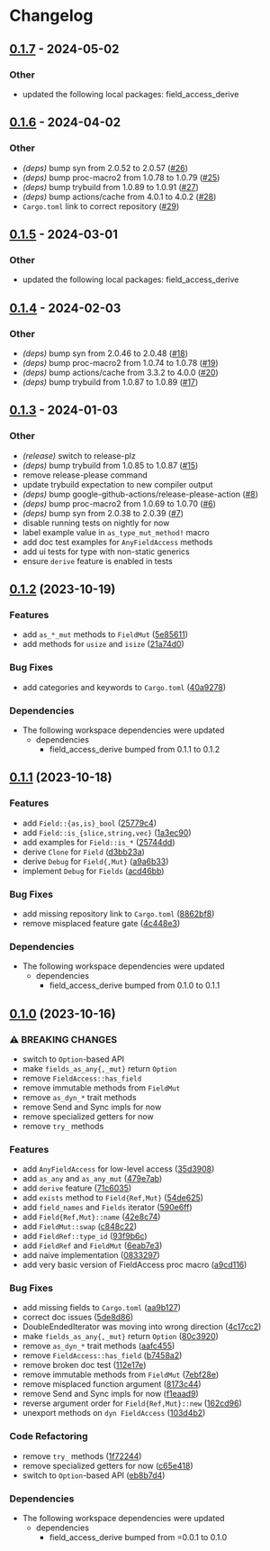 # Changelog

## [0.1.7](https://github.com/martinohmann/field_access/compare/field_access-v0.1.6...field_access-v0.1.7) - 2024-05-02

### Other
- updated the following local packages: field_access_derive

## [0.1.6](https://github.com/martinohmann/field_access/compare/field_access-v0.1.5...field_access-v0.1.6) - 2024-04-02

### Other
- *(deps)* bump syn from 2.0.52 to 2.0.57 ([#26](https://github.com/martinohmann/field_access/pull/26))
- *(deps)* bump proc-macro2 from 1.0.78 to 1.0.79 ([#25](https://github.com/martinohmann/field_access/pull/25))
- *(deps)* bump trybuild from 1.0.89 to 1.0.91 ([#27](https://github.com/martinohmann/field_access/pull/27))
- *(deps)* bump actions/cache from 4.0.1 to 4.0.2 ([#28](https://github.com/martinohmann/field_access/pull/28))
- `Cargo.toml` link to correct repository ([#29](https://github.com/martinohmann/field_access/pull/29))

## [0.1.5](https://github.com/martinohmann/field_access/compare/field_access-v0.1.4...field_access-v0.1.5) - 2024-03-01

### Other
- updated the following local packages: field_access_derive

## [0.1.4](https://github.com/martinohmann/field_access/compare/field_access-v0.1.3...field_access-v0.1.4) - 2024-02-03

### Other
- *(deps)* bump syn from 2.0.46 to 2.0.48 ([#18](https://github.com/martinohmann/field_access/pull/18))
- *(deps)* bump proc-macro2 from 1.0.74 to 1.0.78 ([#19](https://github.com/martinohmann/field_access/pull/19))
- *(deps)* bump actions/cache from 3.3.2 to 4.0.0 ([#20](https://github.com/martinohmann/field_access/pull/20))
- *(deps)* bump trybuild from 1.0.87 to 1.0.89 ([#17](https://github.com/martinohmann/field_access/pull/17))

## [0.1.3](https://github.com/martinohmann/field_access/compare/field_access-v0.1.2...field_access-v0.1.3) - 2024-01-03

### Other
- *(release)* switch to release-plz
- *(deps)* bump trybuild from 1.0.85 to 1.0.87 ([#15](https://github.com/martinohmann/field_access/pull/15))
- remove release-please command
- update trybuild expectation to new compiler output
- *(deps)* bump google-github-actions/release-please-action ([#8](https://github.com/martinohmann/field_access/pull/8))
- *(deps)* bump proc-macro2 from 1.0.69 to 1.0.70 ([#6](https://github.com/martinohmann/field_access/pull/6))
- *(deps)* bump syn from 2.0.38 to 2.0.39 ([#7](https://github.com/martinohmann/field_access/pull/7))
- disable running tests on nightly for now
- label example value in `as_type_mut_method!` macro
- add doc test examples for `AnyFieldAccess` methods
- add ui tests for type with non-static generics
- ensure `derive` feature is enabled in tests

## [0.1.2](https://github.com/martinohmann/field_access/compare/field_access-v0.1.1...field_access-v0.1.2) (2023-10-19)


### Features

* add `as_*_mut` methods to `FieldMut` ([5e85611](https://github.com/martinohmann/field_access/commit/5e856118f1cd8f54e9c7e79e8c5555ec014b9cbd))
* add methods for `usize` and `isize` ([21a74d0](https://github.com/martinohmann/field_access/commit/21a74d0efbd1578d4749f7ceb34ea15b9742d88a))


### Bug Fixes

* add categories and keywords to `Cargo.toml` ([40a9278](https://github.com/martinohmann/field_access/commit/40a9278c280d8adf1a91f9d6d2736fc4ca2a23b2))


### Dependencies

* The following workspace dependencies were updated
  * dependencies
    * field_access_derive bumped from 0.1.1 to 0.1.2

## [0.1.1](https://github.com/martinohmann/field_access/compare/field_access-v0.1.0...field_access-v0.1.1) (2023-10-18)


### Features

* add `Field::{as,is}_bool` ([25779c4](https://github.com/martinohmann/field_access/commit/25779c48db18705eb11048df8595eb21e6ce80fd))
* add `Field::is_{slice,string,vec}` ([1a3ec90](https://github.com/martinohmann/field_access/commit/1a3ec9038b12ec87fe7293c1b3a870817d9a2e8a))
* add examples for `Field::is_*` ([25744dd](https://github.com/martinohmann/field_access/commit/25744dd0f8740d95886f5c95b423005013c9e5e0))
* derive `Clone` for `Field` ([d3bb23a](https://github.com/martinohmann/field_access/commit/d3bb23a21eb0b4233cf36c5bfc275796189aceed))
* derive `Debug` for `Field{,Mut}` ([a9a6b33](https://github.com/martinohmann/field_access/commit/a9a6b33b7cfc2a15dbbf97fdf5e267a27fee6414))
* implement `Debug` for `Fields` ([acd46bb](https://github.com/martinohmann/field_access/commit/acd46bbdab62e97454e8436db26d53287e946e84))


### Bug Fixes

* add missing repository link to `Cargo.toml` ([8862bf8](https://github.com/martinohmann/field_access/commit/8862bf8a890179a10605ee2e8aac36294322895e))
* remove misplaced feature gate ([4c448e3](https://github.com/martinohmann/field_access/commit/4c448e3c82b8663d149c6292dc592f560ee0a1b7))


### Dependencies

* The following workspace dependencies were updated
  * dependencies
    * field_access_derive bumped from 0.1.0 to 0.1.1

## [0.1.0](https://github.com/martinohmann/field_access/compare/field_access-v0.0.1...field_access-v0.1.0) (2023-10-16)


### ⚠ BREAKING CHANGES

* switch to `Option`-based API
* make `fields_as_any{,_mut}` return `Option`
* remove `FieldAccess::has_field`
* remove immutable methods from `FieldMut`
* remove `as_dyn_*` trait methods
* remove Send and Sync impls for now
* remove specialized getters for now
* remove `try_` methods

### Features

* add `AnyFieldAccess` for low-level access ([35d3908](https://github.com/martinohmann/field_access/commit/35d3908e75f7f633b99764daa867db1397d220d3))
* add `as_any` and `as_any_mut` ([479e7ab](https://github.com/martinohmann/field_access/commit/479e7abbd619c932f746447f38d0f22d86e3e025))
* add `derive` feature ([71c6035](https://github.com/martinohmann/field_access/commit/71c60351e062006ec68d69454a56ce722ca0a3ac))
* add `exists` method to `Field{Ref,Mut}` ([54de625](https://github.com/martinohmann/field_access/commit/54de625a061728f2e4fda3eea9126b16c63bf638))
* add `field_names` and `Fields` iterator ([590e6ff](https://github.com/martinohmann/field_access/commit/590e6ff7805fe198a5949e59fe5bb1d7b737d01e))
* add `Field{Ref,Mut}::name` ([42e8c74](https://github.com/martinohmann/field_access/commit/42e8c74342b95883dd1e7c94aedd7c0c3cd6a31b))
* add `FieldMut::swap` ([c848c22](https://github.com/martinohmann/field_access/commit/c848c22904a6c67acace9a21a3a9b2ddf64e577c))
* add `FieldRef::type_id` ([93f9b6c](https://github.com/martinohmann/field_access/commit/93f9b6c88e0a6d6c33bdc8c9c2c57c6476228965))
* add `FieldRef` and `FieldMut` ([6eab7e3](https://github.com/martinohmann/field_access/commit/6eab7e379c439f02fd9ec40064472782c9371cc6))
* add naive implementation ([0833297](https://github.com/martinohmann/field_access/commit/08332974d2d69909ac10092cc8b16ede8cda6002))
* add very basic version of FieldAccess proc macro ([a9cd116](https://github.com/martinohmann/field_access/commit/a9cd116e31832786c952b562abb565707069176d))


### Bug Fixes

* add missing fields to `Cargo.toml` ([aa9b127](https://github.com/martinohmann/field_access/commit/aa9b1271fae580e42ac49d29260289af1f5b7b72))
* correct doc issues ([5de8d86](https://github.com/martinohmann/field_access/commit/5de8d86ddad064cfb9bcac9bf1ad069750dc15ab))
* DoubleEndedIterator was moving into wrong direction ([4c17cc2](https://github.com/martinohmann/field_access/commit/4c17cc2b273298c76d4e453d153f7b0994b575f7))
* make `fields_as_any{,_mut}` return `Option` ([80c3920](https://github.com/martinohmann/field_access/commit/80c3920d7e8b2df7db191e6df16af30528395f42))
* remove `as_dyn_*` trait methods ([aafc455](https://github.com/martinohmann/field_access/commit/aafc455c4d8d9e6624593047480454505ce5fcb8))
* remove `FieldAccess::has_field` ([b7458a2](https://github.com/martinohmann/field_access/commit/b7458a2a1bee342307ef1a46efad886c76cc2668))
* remove broken doc test ([112e17e](https://github.com/martinohmann/field_access/commit/112e17e5b34eb9ac114ec5353bc0a66f12c02e99))
* remove immutable methods from `FieldMut` ([7ebf28e](https://github.com/martinohmann/field_access/commit/7ebf28eba3cbf2f8c8e3300280fbe71174dde779))
* remove misplaced function argument ([8173c44](https://github.com/martinohmann/field_access/commit/8173c44dd1a466a562891dc922fa4ffe35d5cc97))
* remove Send and Sync impls for now ([f1eaad9](https://github.com/martinohmann/field_access/commit/f1eaad92c54ddf66f5e709a671dd0e0bf0578e8e))
* reverse argument order for `Field{Ref,Mut}::new` ([162cd96](https://github.com/martinohmann/field_access/commit/162cd96de2c7c35ab3cd9aa0ece5912d4b8da835))
* unexport methods on `dyn FieldAccess` ([103d4b2](https://github.com/martinohmann/field_access/commit/103d4b23e95885cbab41b251e1a71c07f70c99aa))


### Code Refactoring

* remove `try_` methods ([1f72244](https://github.com/martinohmann/field_access/commit/1f7224432d38f2c06fe9472610ea2fe4d92f061d))
* remove specialized getters for now ([c65e418](https://github.com/martinohmann/field_access/commit/c65e4185cf7378000ef56fbb2b99b4a25fcce41f))
* switch to `Option`-based API ([eb8b7d4](https://github.com/martinohmann/field_access/commit/eb8b7d4e8ca50fe25757ba2db19518d2abf44dcb))


### Dependencies

* The following workspace dependencies were updated
  * dependencies
    * field_access_derive bumped from =0.0.1 to 0.1.0
